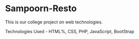 # Sampoorn-Resto
This is our college project on web technologies.

Technologies Used - HTML%, CSS, PHP, JavaScript, BootStrap
